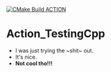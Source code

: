 [![CMake Build ACTION](https://github.com/TheFoxDecoder/Action_TestingCpp/actions/workflows/build_cmake.yml/badge.svg?branch=main)](https://github.com/TheFoxDecoder/Action_TestingCpp/actions/workflows/build_cmake.yml)
# Action_TestingCpp

 * I was just trying the ~shit~ out. 
 * It's nice. 
* **Not cool tho!!!**
